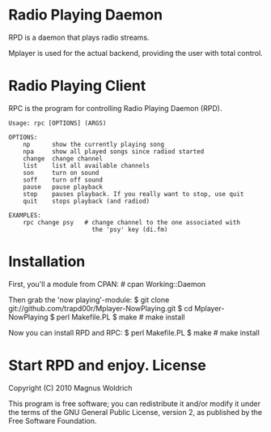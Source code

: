 Radio Playing Daemon
====================
RPD is a daemon that plays radio streams.

Mplayer is used for the actual backend, providing the user with total control.

Radio Playing Client
====================

RPC is the program for controlling Radio Playing Daemon (RPD).

    Usage: rpc [OPTIONS] (ARGS) 

    OPTIONS:
        np      show the currently playing song
        npa     show all played songs since radiod started
        change  change channel
        list    list all available channels
        son     turn on sound
        soff    turn off sound
        pause   pause playback
        stop    pauses playback. If you really want to stop, use quit
        quit    stops playback (and radiod)

    EXAMPLES:
        rpc change psy   # change channel to the one associated with
                           the 'psy' key (di.fm)


Installation
============
First, you'll a module from CPAN:
    # cpan Working::Daemon

Then grab the 'now playing'-module:
    $ git clone git://github.com/trapd00r/Mplayer-NowPlaying.git
    $ cd Mplayer-NowPlaying
    $ perl Makefile.PL
    $ make
    # make install

Now you can install RPD and RPC:
    $ perl Makefile.PL
    $ make
    # make install

Start RPD and enjoy.
License
=======
Copyright (C) 2010 Magnus Woldrich

This program is free software; you can redistribute it and/or modify it under
the terms of the GNU General Public License, version 2, as published by the
Free Software Foundation.
